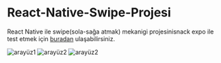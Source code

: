 # React-Native-Swipe-Projesi
React Native ile swipe(sola-sağa atmak) mekanigi projesinisnack expo ile test etmek için [buradan](https://snack.expo.dev/@mehmet_salih/react-native-swipe-projesi) ulaşabilirsiniz.

![arayüz1](https://github.com/Salihhhhh/React-Native-Swipe-Projesi/blob/main/image/aray%C3%BCz.png)
![arayüz2](https://github.com/Salihhhhh/React-Native-Swipe-Projesi/blob/main/image/aray%C3%BCz2.png)
![arayüz2](https://github.com/Salihhhhh/React-Native-Swipe-Projesi/blob/main/image/aray%C3%BCz3.png)



